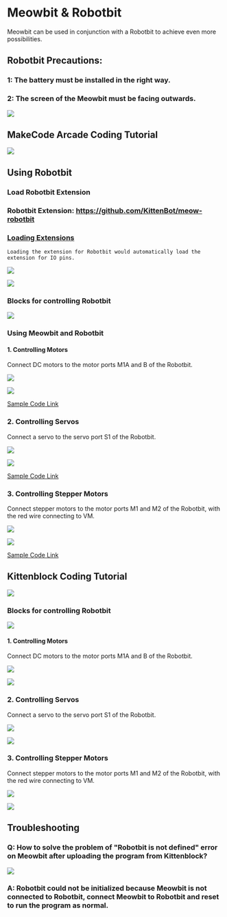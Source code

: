 # Meowbit & Robotbit

Meowbit can be used in conjunction with a Robotbit to achieve even more possibilities.

## Robotbit Precautions:

### 1: The battery must be installed in the right way.

### 2: The screen of the Meowbit must be facing outwards.

![](./images/robotbit24.png)

## MakeCode Arcade Coding Tutorial

![](./images/acbanner1.png)

## Using Robotbit

### Load Robotbit Extension

### Robotbit Extension: https://github.com/KittenBot/meow-robotbit

### [Loading Extensions](../Makecode/powerBrickMC)

    Loading the extension for Robotbit would automatically load the extension for IO pins.

![](./images/sd5_1.png)

![](./images/robotbit1_1.png)

### Blocks for controlling Robotbit

![](./images/robotbit2_1.png)

### Using Meowbit and Robotbit

#### 1. Controlling Motors

Connect DC motors to the motor ports M1A and B of the Robotbit.

![](../Microbit_eboard/RBimage/motor_wire.png)

![](./images/robotbit5_1.png)

[Sample Code Link](https://makecode.com/_PtE25Ke69X5h)

### 2. Controlling Servos

Connect a servo to the servo port S1 of the Robotbit.

![](../Microbit_eboard/RBimage/servo_wire.png)

![](./images/robotbit6_1.png)

[Sample Code Link](https://makecode.com/_FdTVtYRy55kr)

### 3. Controlling Stepper Motors

Connect stepper motors to the motor ports M1 and M2 of the Robotbit, with the red wire connecting to VM.

![](../Microbit_eboard/RBimage/stepper_wire.png)

![](./images/robotbit7_1.png)

[Sample Code Link](https://makecode.com/_9hk2UwcvsCAo)

##  Kittenblock Coding Tutorial

![](../functional_module/PWmodules/images/kbbanner.png)

### Blocks for controlling Robotbit

![](./images/kb15.png)

#### 1. Controlling Motors

Connect DC motors to the motor ports M1A and B of the Robotbit.

![](../Microbit_eboard/RBimage/motor_wire.png)

![](./images/robotbit16.png)

### 2. Controlling Servos

Connect a servo to the servo port S1 of the Robotbit.

![](../Microbit_eboard/RBimage/servo_wire.png)

![](./images/robotbit17.png)

### 3. Controlling Stepper Motors

Connect stepper motors to the motor ports M1 and M2 of the Robotbit, with the red wire connecting to VM.

![](../Microbit_eboard/RBimage/stepper_wire.png)

![](./images/robotbit18.png)

## Troubleshooting

### Q: How to solve the problem of "Robotbit is not defined" error on Meowbit after uploading the program from Kittenblock?

![](./images/robotbit23.jpg)

### A: Robotbit could not be initialized because Meowbit is not connected to Robotbit, connect Meowbit to Robotbit and reset to run the program as normal.
